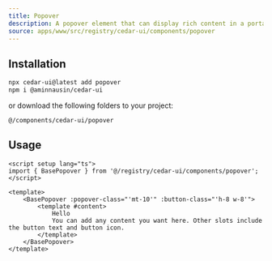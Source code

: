 ```yaml
---
title: Popover
description: A popover element that can display rich content in a portal, triggered by a button.
source: apps/www/src/registry/cedar-ui/components/popover
---
```


<ComponentPreview name="PopoverDemo" />

## Installation

```bash
npx cedar-ui@latest add popover
npm i @aminnausin/cedar-ui
```

or download the following folders to your project:

`@/components/cedar-ui/popover`

## Usage

```vue
<script setup lang="ts">
import { BasePopover } from '@/registry/cedar-ui/components/popover';
</script>

<template>
    <BasePopover :popover-class="'mt-10'" :button-class="'h-8 w-8'">
        <template #content>
            Hello
            You can add any content you want here. Other slots include the button text and button icon.
        </template> 
    </BasePopover>
</template>

```
